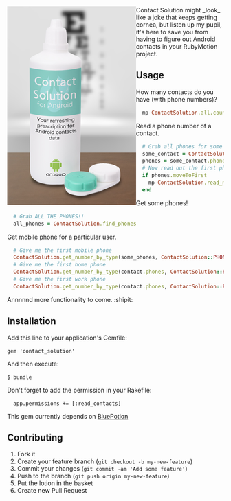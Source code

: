 
<img src="./_art/contact_solution.png" style="float:left; padding: 20p;" />
Contact Solution might _look_ like a joke that keeps getting cornea, but listen up my pupil, it's here to save you from having to figure out Android contacts in your RubyMotion project.

## Usage

How many contacts do you have (with phone numbers)?
```ruby
  mp ContactSolution.all.count
```

Read a phone number of a contact.
```ruby
  # Grab all phones for some contact
  some_contact = ContactSolution.all.first
  phones = some_contact.phones
  # Now read out the first phone (if it has at least 1)
  if phones.moveToFirst
    mp ContactSolution.read_number(phones)
  end
```

Get some phones!
```ruby
  # Grab ALL THE PHONES!!
  all_phones = ContactSolution.find_phones
```

Get mobile phone for a particular user.
```ruby
  # Give me the first mobile phone
  ContactSolution.get_number_by_type(some_phones, ContactSolution::PHONE_TYPE_MOBILE)
  # Give me the first home phone
  ContactSolution.get_number_by_type(contact.phones, ContactSolution::PHONE_TYPE_HOME)
  # Give me the first work phone
  ContactSolution.get_number_by_type(contact.phones, ContactSolution::PHONE_TYPE_WORK)
```

Annnnnd more functionality to come. :shipit:

## Installation

Add this line to your application's Gemfile:

    gem 'contact_solution'

And then execute:

    $ bundle
    
Don't forget to add the permission in your Rakefile: 

      app.permissions += [:read_contacts]

This gem currently depends on [BluePotion](https://github.com/infinitered/bluepotion)

## Contributing

1. Fork it
2. Create your feature branch (`git checkout -b my-new-feature`)
3. Commit your changes (`git commit -am 'Add some feature'`)
4. Push to the branch (`git push origin my-new-feature`)
5. Put the lotion in the basket
6. Create new Pull Request
